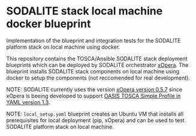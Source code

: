# SODALITE stack local machine docker blueprint
Implementation of the blueprint and integration tests for the SODALITE platform stack on local machine using docker.

This repository contains the TOSCA/Ansible SODALITE stack deployment blueprints which can be deployed by SODALITE orchestrator [xOpera](https://github.com/xlab-si/xopera-opera). The blueprint installs SODALITE stack components on local machine using docker to setup the components (not reccomended for real development). 

NOTE: SODALITE currently uses the version [xOpera version 0.5.7](https://pypi.org/project/opera/0.5.7/) since xOpera is beeing developed to support [OASIS TOSCA Simple Profile in YAML version 1.3](https://www.oasis-open.org/news/announcements/tosca-simple-profile-in-yaml-v1-3-oasis-standard-published).

NOTE: `local_setup.yaml` blueprint creates an Ubuntu VM that installs all prerequisites for local deployment (pip, xOpera) and can be used to test SODALITE platform stack on local machine.

